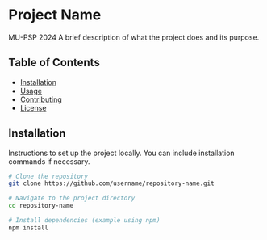 # Project Name

MU-PSP 2024
A brief description of what the project does and its purpose.

## Table of Contents

- [Installation](#installation)
- [Usage](#usage)
- [Contributing](#contributing)
- [License](#license)

## Installation

Instructions to set up the project locally. You can include installation commands if necessary.

```bash
# Clone the repository
git clone https://github.com/username/repository-name.git

# Navigate to the project directory
cd repository-name

# Install dependencies (example using npm)
npm install
